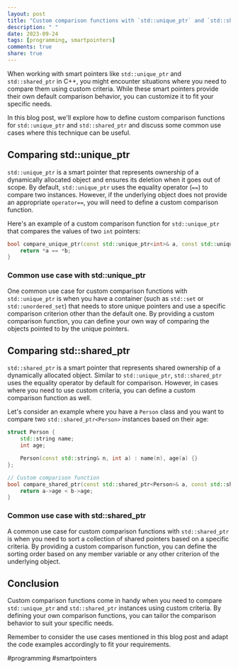 ```yaml
---
layout: post
title: "Custom comparison functions with `std::unique_ptr` and `std::shared_ptr`"
description: " "
date: 2023-09-24
tags: [programming, smartpointers]
comments: true
share: true
---
```


When working with smart pointers like `std::unique_ptr` and `std::shared_ptr` in C++, you might encounter situations where you need to compare them using custom criteria. While these smart pointers provide their own default comparison behavior, you can customize it to fit your specific needs.

In this blog post, we'll explore how to define custom comparison functions for `std::unique_ptr` and `std::shared_ptr` and discuss some common use cases where this technique can be useful.

## Comparing std::unique_ptr

`std::unique_ptr` is a smart pointer that represents ownership of a dynamically allocated object and ensures its deletion when it goes out of scope. By default, `std::unique_ptr` uses the equality operator (`==`) to compare two instances. However, if the underlying object does not provide an appropriate `operator==`, you will need to define a custom comparison function.

Here's an example of a custom comparison function for `std::unique_ptr` that compares the values of two `int` pointers:

```cpp
bool compare_unique_ptr(const std::unique_ptr<int>& a, const std::unique_ptr<int>& b) {
    return *a == *b;
}
```

### Common use case with std::unique_ptr

One common use case for custom comparison functions with `std::unique_ptr` is when you have a container (such as `std::set` or `std::unordered_set`) that needs to store unique pointers and use a specific comparison criterion other than the default one. By providing a custom comparison function, you can define your own way of comparing the objects pointed to by the unique pointers.

## Comparing std::shared_ptr

`std::shared_ptr` is a smart pointer that represents shared ownership of a dynamically allocated object. Similar to `std::unique_ptr`, `std::shared_ptr` uses the equality operator by default for comparison. However, in cases where you need to use custom criteria, you can define a custom comparison function as well.

Let's consider an example where you have a `Person` class and you want to compare two `std::shared_ptr<Person>` instances based on their age:

```cpp
struct Person {
    std::string name;
    int age;

    Person(const std::string& n, int a) : name(n), age(a) {}
};

// Custom comparison function
bool compare_shared_ptr(const std::shared_ptr<Person>& a, const std::shared_ptr<Person>& b) {
    return a->age < b->age;
}
```

### Common use case with std::shared_ptr

A common use case for custom comparison functions with `std::shared_ptr` is when you need to sort a collection of shared pointers based on a specific criteria. By providing a custom comparison function, you can define the sorting order based on any member variable or any other criterion of the underlying object.

## Conclusion

Custom comparison functions come in handy when you need to compare `std::unique_ptr` and `std::shared_ptr` instances using custom criteria. By defining your own comparison functions, you can tailor the comparison behavior to suit your specific needs.

Remember to consider the use cases mentioned in this blog post and adapt the code examples accordingly to fit your requirements.

#programming #smartpointers